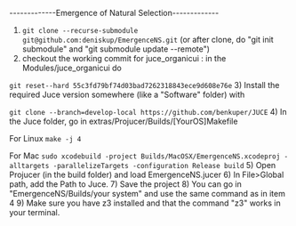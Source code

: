 -------------Emergence of Natural Selection-------------

1) ```git clone --recurse-submodule git@github.com:deniskup/EmergenceNS.git``` (or after clone, do "git init submodule" and "git submodule update --remote")
2) checkout  the working commit for juce_organicui : in the Modules/juce_organicui do 

```git reset--hard 55c3fd79bf74d03bad7262318843ece9d608e76e```
3) Install the required Juce version somewhere (like a "Software" folder) with

 ```git clone --branch=develop-local https://github.com/benkuper/JUCE```
4) In the Juce folder, go in extras/Projucer/Builds/[YourOS]Makefile
   
   For Linux ```make -j 4```

   For Mac ```sudo xcodebuild -project Builds/MacOSX/EmergenceNS.xcodeproj -alltargets -parallelizeTargets -configuration Release build```
5) Open Projucer (in the build folder) and load EmergenceNS.jucer
6) In File>Global path, add the Path to Juce.
7) Save the project
8) You can go in "EmergenceNS/Builds/your system" and use the same command as in item 4
9) Make sure you have z3 installed and that the command "z3" works in your terminal.


